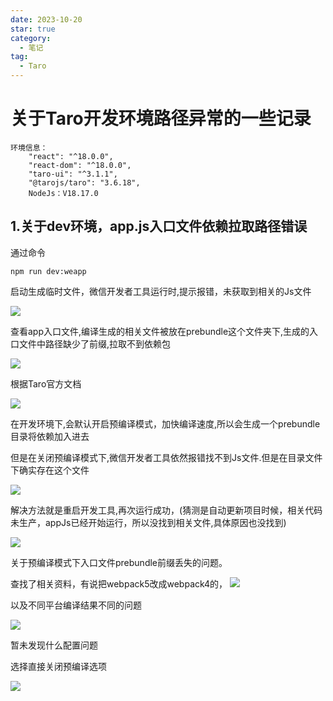 ```yaml
---
date: 2023-10-20
star: true
category:
  - 笔记
tag:
  - Taro
---
```



# 关于Taro开发环境路径异常的一些记录

```text
环境信息：
    "react": "^18.0.0",
    "react-dom": "^18.0.0",
    "taro-ui": "^3.1.1",
    "@tarojs/taro": "3.6.18",
    NodeJs：V18.17.0
```



## 1.关于dev环境，app.js入口文件依赖拉取路径错误

通过命令

``` text
npm run dev:weapp
```

启动生成临时文件，微信开发者工具运行时,提示报错，未获取到相关的Js文件

![](assets/2/image-20231208095508404.png)

查看app入口文件,编译生成的相关文件被放在prebundle这个文件夹下,生成的入口文件中路径缺少了前缀,拉取不到依赖包

![](assets/2/image-20231208095747767.png)

根据Taro官方文档

![](assets/2/image-20231208104748763.png)

在开发环境下,会默认开启预编译模式，加快编译速度,所以会生成一个prebundle目录将依赖加入进去

但是在关闭预编译模式下,微信开发者工具依然报错找不到Js文件.但是在目录文件下确实存在这个文件

![](assets/2/image-20231208105419962.png)

解决方法就是重启开发工具,再次运行成功，(猜测是自动更新项目时候，相关代码未生产，appJs已经开始运行，所以没找到相关文件,具体原因也没找到)

![](assets/2/image-20231208105620360.png)

关于预编译模式下入口文件prebundle前缀丢失的问题。

查找了相关资料，有说把webpack5改成webpack4的，
![](assets/2/image-20231208110138283.png)



以及不同平台编译结果不同的问题

![](assets/2/image-20231208111036892.png)

暂未发现什么配置问题

选择直接关闭预编译选项



![](assets/2/image-20231208111409158.png)

